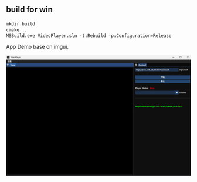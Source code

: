 ## build for win

```
mkdir build
cmake ..
MSBuild.exe VideoPlayer.sln -t:Rebuild -p:Configuration=Release
```

App Demo base on imgui.

![](pic/view.png)